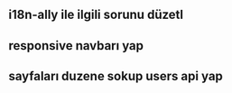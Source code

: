 ## i18n-ally ile ilgili sorunu düzetl
## responsive navbarı yap
## sayfaları duzene sokup users api yap